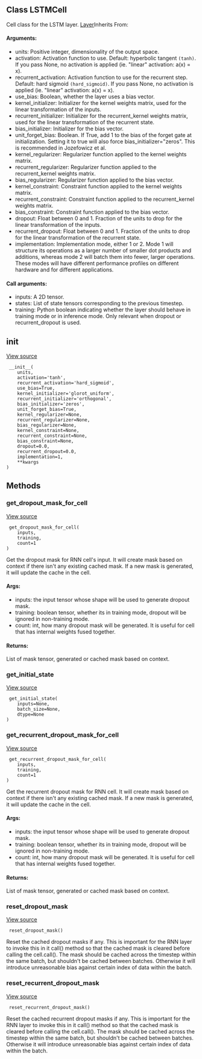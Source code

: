 ## Class LSTMCell
Cell class for the LSTM layer.
[Layer](https://tensorflow.google.cn/api_docs/python/tf/keras/layers/Layer)Inherits From: 

#### Arguments:
- units: Positive integer, dimensionality of the output space.
- activation: Activation function to use. Default: hyperbolic tangent `(tanh)`. If you pass None, no activation is applied (ie. "linear" activation: a(x) = x).
- recurrent_activation: Activation function to use for the recurrent step. Default: hard sigmoid `(hard_sigmoid)`. If you pass None, no activation is applied (ie. "linear" activation: a(x) = x).
- use_bias: Boolean, whether the layer uses a bias vector.
- kernel_initializer: Initializer for the kernel weights matrix, used for the linear transformation of the inputs.
- recurrent_initializer: Initializer for the recurrent_kernel weights matrix, used for the linear transformation of the recurrent state.
- bias_initializer: Initializer for the bias vector.
- unit_forget_bias: Boolean. If True, add 1 to the bias of the forget gate at initialization. Setting it to true will also force bias_initializer="zeros". This is recommended in Jozefowicz et al.
- kernel_regularizer: Regularizer function applied to the kernel weights matrix.
- recurrent_regularizer: Regularizer function applied to the recurrent_kernel weights matrix.
- bias_regularizer: Regularizer function applied to the bias vector.
- kernel_constraint: Constraint function applied to the kernel weights matrix.
- recurrent_constraint: Constraint function applied to the recurrent_kernel weights matrix.
- bias_constraint: Constraint function applied to the bias vector.
- dropout: Float between 0 and 1. Fraction of the units to drop for the linear transformation of the inputs.
- recurrent_dropout: Float between 0 and 1. Fraction of the units to drop for the linear transformation of the recurrent state.
- implementation: Implementation mode, either 1 or 2. Mode 1 will structure its operations as a larger number of smaller dot products and additions, whereas mode 2 will batch them into fewer, larger operations. These modes will have different performance profiles on different hardware and for different applications.
#### Call arguments:
- inputs: A 2D tensor.
- states: List of state tensors corresponding to the previous timestep.
- training: Python boolean indicating whether the layer should behave in training mode or in inference mode. Only relevant when dropout or recurrent_dropout is used.
## __init__
[View source](https://github.com/tensorflow/tensorflow/blob/r2.0/tensorflow/python/keras/layers/recurrent.py#L2100-L2148)


```
 __init__(
    units,
    activation='tanh',
    recurrent_activation='hard_sigmoid',
    use_bias=True,
    kernel_initializer='glorot_uniform',
    recurrent_initializer='orthogonal',
    bias_initializer='zeros',
    unit_forget_bias=True,
    kernel_regularizer=None,
    recurrent_regularizer=None,
    bias_regularizer=None,
    kernel_constraint=None,
    recurrent_constraint=None,
    bias_constraint=None,
    dropout=0.0,
    recurrent_dropout=0.0,
    implementation=1,
    **kwargs
)
```
## Methods
### get_dropout_mask_for_cell
[View source](https://github.com/tensorflow/tensorflow/blob/r2.0/tensorflow/python/keras/layers/recurrent.py#L1033-L1067)


```
 get_dropout_mask_for_cell(
    inputs,
    training,
    count=1
)
```
Get the dropout mask for RNN cell's input.
It will create mask based on context if there isn't any existing cached mask. If a new mask is generated, it will update the cache in the cell.
#### Args:
- inputs: the input tensor whose shape will be used to generate dropout mask.
- training: boolean tensor, whether its in training mode, dropout will be ignored in non-training mode.
- count: int, how many dropout mask will be generated. It is useful for cell that has internal weights fused together.
#### Returns:
List of mask tensor, generated or cached mask based on context.
### get_initial_state
[View source](https://github.com/tensorflow/tensorflow/blob/r2.0/tensorflow/python/keras/layers/recurrent.py#L2312-L2314)


```
 get_initial_state(
    inputs=None,
    batch_size=None,
    dtype=None
)
```
### get_recurrent_dropout_mask_for_cell
[View source](https://github.com/tensorflow/tensorflow/blob/r2.0/tensorflow/python/keras/layers/recurrent.py#L1069-L1105)


```
 get_recurrent_dropout_mask_for_cell(
    inputs,
    training,
    count=1
)
```
Get the recurrent dropout mask for RNN cell.
It will create mask based on context if there isn't any existing cached mask. If a new mask is generated, it will update the cache in the cell.
#### Args:
- inputs: the input tensor whose shape will be used to generate dropout mask.
- training: boolean tensor, whether its in training mode, dropout will be ignored in non-training mode.
- count: int, how many dropout mask will be generated. It is useful for cell that has internal weights fused together.
#### Returns:
List of mask tensor, generated or cached mask based on context.
### reset_dropout_mask
[View source](https://github.com/tensorflow/tensorflow/blob/r2.0/tensorflow/python/keras/layers/recurrent.py#L1009-L1019)


```
 reset_dropout_mask()
```
Reset the cached dropout masks if any.
This is important for the RNN layer to invoke this in it call() method so that the cached mask is cleared before calling the cell.call(). The mask should be cached across the timestep within the same batch, but shouldn't be cached between batches. Otherwise it will introduce unreasonable bias against certain index of data within the batch.
### reset_recurrent_dropout_mask
[View source](https://github.com/tensorflow/tensorflow/blob/r2.0/tensorflow/python/keras/layers/recurrent.py#L1021-L1031)


```
 reset_recurrent_dropout_mask()
```
Reset the cached recurrent dropout masks if any.
This is important for the RNN layer to invoke this in it call() method so that the cached mask is cleared before calling the cell.call(). The mask should be cached across the timestep within the same batch, but shouldn't be cached between batches. Otherwise it will introduce unreasonable bias against certain index of data within the batch.
